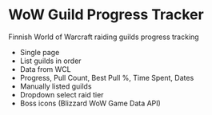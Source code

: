 # WoW Guild Progress Tracker
Finnish World of Warcraft raiding guilds progress tracking

- Single page
- List guilds in order
- Data from WCL
- Progress, Pull Count, Best Pull %, Time Spent, Dates
- Manually listed guilds
- Dropdown select raid tier
- Boss icons (Blizzard WoW Game Data API)
